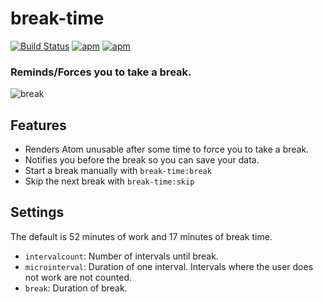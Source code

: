 break-time
============

[![Build Status](https://travis-ci.org/deprint/break-time.svg)](https://travis-ci.org/deprint/break-time) [![apm](https://img.shields.io/apm/dm/break-time.svg)](https://github.com/deprint/break-time) [![apm](https://img.shields.io/apm/v/break-time.svg)](https://github.com/deprint/break-time)

### Reminds/Forces you to take a break.

![break](https://cloud.githubusercontent.com/assets/7817714/9659128/baebe8fc-524e-11e5-855f-e6291c484ebc.png)

## Features
* Renders Atom unusable after some time to force you to take a break.
* Notifies you before the break so you can save your data.
* Start a break manually with `break-time:break`
* Skip the next break with `break-time:skip`

## Settings

The default is 52 minutes of work and 17 minutes of break time.

* `intervalcount`: Number of intervals until break.
* `microinterval`: Duration of one interval. Intervals where the user does not work are not counted.
* `break`: Duration of break.
